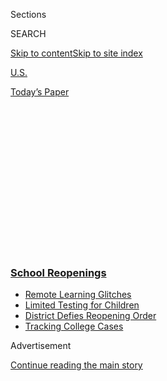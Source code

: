 <div id="app">

<div>

<div>

<div>

<div class="NYTAppHideMasthead css-1q2w90k e1suatyy0">

<div class="section css-ui9rw0 e1suatyy2">

<div class="css-eph4ug er09x8g0">

<div class="css-6n7j50">

</div>

<span class="css-1dv1kvn">Sections</span>

<div class="css-10488qs">

<span class="css-1dv1kvn">SEARCH</span>

</div>

[Skip to content](#site-content)[Skip to site
index](#site-index)

</div>

<div id="masthead-section-label" class="css-1wr3we4 eaxe0e00">

[U.S.](https://www.nytimes3xbfgragh.onion/section/us)

</div>

<div class="css-10698na e1huz5gh0">

</div>

</div>

<div id="masthead-bar-one" class="section hasLinks css-15hmgas e1csuq9d3">

<div class="css-uqyvli e1csuq9d0">

</div>

<div class="css-1uqjmks e1csuq9d1">

</div>

<div class="css-9e9ivx">

[](https://myaccount.nytimes3xbfgragh.onion/auth/login?response_type=cookie&client_id=vi)

</div>

<div class="css-1bvtpon e1csuq9d2">

[Today’s
Paper](https://www.nytimes3xbfgragh.onion/section/todayspaper)

</div>

</div>

</div>

</div>

<div data-aria-hidden="false">

<div id="site-content" data-role="main">

<div>

<div class="css-1aor85t" style="opacity:0.000000001;z-index:-1;visibility:hidden">

<div class="css-1hqnpie">

<div class="css-epjblv">

<span class="css-17xtcya">[U.S.](/section/us)</span><span class="css-x15j1o">|</span><span class="css-fwqvlz">Why
a Pediatric Group Is Pushing to Reopen Schools This
Fall</span>

</div>

<div class="css-k008qs">

<div class="css-1iwv8en">

<span class="css-18z7m18"></span>

<div>

</div>

</div>

<span class="css-1n6z4y">https://nyti.ms/38egCwR</span>

<div class="css-1705lsu">

<div class="css-4xjgmj">

<div class="css-4skfbu" data-role="toolbar" data-aria-label="Social Media Share buttons, Save button, and Comments Panel with current comment count" data-testid="share-tools">

  - 
  - 
  - 
  - 
    
    <div class="css-6n7j50">
    
    </div>

  - 
  - 

</div>

</div>

</div>

</div>

</div>

</div>

<div class="css-13pd83m">

<div class="css-l9svim">

### [<span class="css-pa1jbp"><span class="css-1rxm0ex">School</span><span class="css-1rxm0ex"> Reopenings</span></span>](https://www.nytimes3xbfgragh.onion/spotlight/schools-reopening?name=styln-coronavirus-schools-reopening&region=TOP_BANNER&block=storyline_menu_recirc&action=click&pgtype=Article&impression_id=920d1310-f4c0-11ea-9104-ef0fbb1bedd5&variant=undefined)

  - <span class="css-1qkutce">[Remote Learning
    Glitches](https://www.nytimes3xbfgragh.onion/2020/09/08/us/school-districts-cyberattacks-glitches.html?name=styln-coronavirus-schools-reopening&region=TOP_BANNER&block=storyline_menu_recirc&action=click&pgtype=Article&impression_id=920d1311-f4c0-11ea-9104-ef0fbb1bedd5&variant=undefined)</span>
  - <span class="css-1qkutce">[Limited Testing for
    Children](https://www.nytimes3xbfgragh.onion/2020/09/08/upshot/children-testing-shortfalls-virus.html?name=styln-coronavirus-schools-reopening&region=TOP_BANNER&block=storyline_menu_recirc&action=click&pgtype=Article&impression_id=920d1312-f4c0-11ea-9104-ef0fbb1bedd5&variant=undefined)</span>
  - <span class="css-1qkutce">[District Defies Reopening
    Order](https://www.nytimes3xbfgragh.onion/2020/09/10/us/des-moines-school-opening-coronavirus.html?name=styln-coronavirus-schools-reopening&region=TOP_BANNER&block=storyline_menu_recirc&action=click&pgtype=Article&impression_id=920d1313-f4c0-11ea-9104-ef0fbb1bedd5&variant=undefined)</span>
  - <span class="css-1qkutce">[Tracking College
    Cases](https://www.nytimes3xbfgragh.onion/interactive/2020/us/covid-college-cases-tracker.html?name=styln-coronavirus-schools-reopening&region=TOP_BANNER&block=storyline_menu_recirc&action=click&pgtype=Article&impression_id=920d1314-f4c0-11ea-9104-ef0fbb1bedd5&variant=undefined)</span>

</div>

</div>

<div id="top-wrapper" class="css-1sy8kpn">

<div id="top-slug" class="css-l9onyx">

Advertisement

</div>

[Continue reading the main
story](#after-top)

<div class="ad top-wrapper" style="text-align:center;height:100%;display:block;min-height:250px">

<div id="top" class="place-ad" data-position="top" data-size-key="top">

</div>

</div>

<div id="after-top">

</div>

</div>

<div>

<div id="sponsor-wrapper" class="css-1hyfx7x">

<div id="sponsor-slug" class="css-19vbshk">

Supported by

</div>

[Continue reading the main
story](#after-sponsor)

<div id="sponsor" class="ad sponsor-wrapper" style="text-align:center;height:100%;display:block">

</div>

<div id="after-sponsor">

</div>

</div>

<div class="css-186x18t">

</div>

<div class="css-1vkm6nb ehdk2mb0">

# Why a Pediatric Group Is Pushing to Reopen Schools This Fall

</div>

Guidelines from the American Academy of Pediatrics encourage “having
students physically present in school.” Dr. Sean O’Leary, an author of
that advice, explains why.

<div class="css-79elbk" data-testid="photoviewer-wrapper">

<div class="css-z3e15g" data-testid="photoviewer-wrapper-hidden">

</div>

<div class="css-1a48zt4 ehw59r15" data-testid="photoviewer-children">

![<span class="css-16f3y1r e13ogyst0" data-aria-hidden="true">“So much
of our world relies on kids being in school and parents being able to
work,” said Dr. Sean O’Leary, who helped write guidelines emphasizing
that there are major health, social and educational risks to keeping
children at
home.</span><span class="css-cnj6d5 e1z0qqy90" itemprop="copyrightHolder"><span class="css-1ly73wi e1tej78p0">Credit...</span><span><span>Kyle
Grillot/Reuters</span></span></span>](https://static01.graylady3jvrrxbe.onion/images/2020/06/30/us/30virus-pediatrics-01/30virus-pediatrics-01-articleLarge-v2.jpg?quality=75&auto=webp&disable=upscale)

</div>

</div>

<div class="css-18e8msd">

<div class="css-vp77d3 epjyd6m0">

<div class="css-hus3qt ey68jwv0" data-aria-hidden="true">

[![Dana
Goldstein](https://static01.graylady3jvrrxbe.onion/images/2018/06/12/multimedia/author-dana-goldstein/author-dana-goldstein-thumbLarge.png
"Dana Goldstein")](https://www.nytimes3xbfgragh.onion/by/dana-goldstein)

</div>

<div class="css-1baulvz">

By [<span class="css-1baulvz last-byline" itemprop="name">Dana
Goldstein</span>](https://www.nytimes3xbfgragh.onion/by/dana-goldstein)

</div>

</div>

  - 
    
    <div class="css-ld3wwf e16638kd2">
    
    June 30,
    2020
    
    </div>

  - 
    
    <div class="css-4xjgmj">
    
    <div class="css-d8bdto" data-role="toolbar" data-aria-label="Social Media Share buttons, Save button, and Comments Panel with current comment count" data-testid="share-tools">
    
      - 
      - 
      - 
      - 
        
        <div class="css-6n7j50">
        
        </div>
    
      - 
      - 
    
    </div>
    
    </div>

</div>

</div>

<div class="section meteredContent css-1r7ky0e" name="articleBody" itemprop="articleBody">

<div class="css-1fanzo5 StoryBodyCompanionColumn">

<div class="css-53u6y8">

The American Academy of Pediatrics has a reputation as conservative and
cautious, which is what you would expect from an organization devoted to
protecting children’s health. But this week, the academy [made a
splash](https://twitter.com/DanaGoldstein/status/1277566240526123008)
with advice about reopening schools that appears to be somewhat at odds
with what administrators are hearing from some federal and state health
officials.

The Centers for Disease Control and Prevention, for example, have
advised that remote learning is the safest option. But the academy’s
guidelines strongly recommend that students be “physically present in
school” as much as possible, and emphasize that there are major health,
social and educational risks to keeping children at home.

[Dr. Sean
O’Leary](https://www.cudoctors.com/Find_A_Doctor/Profile/8599), a
pediatrics infectious disease specialist at the University of Colorado
Anschutz Medical Campus, helped write [the academy’s
guidelines](https://services.aap.org/en/pages/2019-novel-coronavirus-covid-19-infections/clinical-guidance/covid-19-planning-considerations-return-to-in-person-education-in-schools/).
He is a father of two children, 12 and 16, and a survivor of
[Covid-19](https://www.nytimes3xbfgragh.onion/news-event/coronavirus)
who is still experiencing some symptoms after he and his wife contracted
the coronavirus in March.

“I absolutely take this seriously,” Dr. O’Leary said. “I’m still sick.”
But he explained why the academy was emphasizing the need to get
students back in classrooms.

</div>

</div>

<div class="css-1fanzo5 StoryBodyCompanionColumn">

<div class="css-53u6y8">

*This interview has been condensed and edited for clarity.*

**The academy guidelines place a big emphasis on the importance of
physical school over remote learning. Can you summarize why?**

As pediatricians, many of us have recognized already the impact that
having schools closed even for a couple months had on children. At the
same time, a lot of us are parents. We experienced our own kids doing
online learning. There really wasn’t a lot of learning happening. Now
we’re seeing [studies documenting
this](https://www.nytimes3xbfgragh.onion/2020/06/05/us/coronavirus-education-lost-learning.html).
Kids being home led to increases in behavioral health problems. There
were reports of increased rates of abuse.

Of course, the reason they were at home was to help control the
pandemic. But we know a lot more now than we did then, when schools
first closed. We’re still learning more every day.

<div id="NYT_MAIN_CONTENT_1_REGION" class="css-9tf9ac">

<div>

</div>

</div>

This virus is different from most of the respiratory viruses we deal
with every year. School-age kids clearly play a role in driving
influenza rates within communities. That doesn’t seem to be the case
with Covid-19. And it seems like in countries where they have reopened
schools, it plays a much smaller role in driving spread of disease than
we would expect.

**Back in March, there was this idea of children as silent
superspreaders who put older adults and other vulnerable people at
immense risk. Has that picture changed?**

</div>

</div>

<div class="css-1fanzo5 StoryBodyCompanionColumn">

<div class="css-53u6y8">

What we have seen so far
[in](https://academic.oup.com/cid/article/doi/10.1093/cid/ciaa794/5862649)
[the](https://www.thelancet.com/journals/lanchi/article/PIIS2352-4642\(20\)30095-X/fulltext#seccestitle20)
[literature](https://adc.bmj.com/content/105/7/618) — and anecdotally,
as well — is that kids really do seem to be both [less likely to catch
the infection](https://pubmed.ncbi.nlm.nih.gov/32546824/) and [less
likely to spread the
infection](https://pediatrics.aappublications.org/content/early/2020/05/22/peds.2020-004879).
It seems to be even more true for younger kids, under 10 or under 12.
And older kids seem to play less of a role than adults.

Here in Colorado, I’ve been following our state health department
website very closely. They update data every day and include the
outbreaks in the state they are investigating. As you can imagine, there
are lots and lots in long-term care facilities and skilled nursing
homes, some in restaurants and grocery stores. There have been a [total
of four](https://covid19.colorado.gov/data/outbreak-data) in child care
centers, and we do have a lot of child care centers open. In almost
every one of those cases, transmission was between two adults. The kids
in the centers are not spreading Covid-19. I’m hearing the same thing
from other states, as well.

</div>

</div>

<div class="css-79elbk" data-testid="photoviewer-wrapper">

<div class="css-z3e15g" data-testid="photoviewer-wrapper-hidden">

</div>

<div class="css-1a48zt4 ehw59r15" data-testid="photoviewer-children">

![<span class="css-16f3y1r e13ogyst0" data-aria-hidden="true">Studies
have shown that the abrupt switch to remote learning in the fall left
many students behind and increased existing achievement
gaps.</span><span class="css-cnj6d5 e1z0qqy90" itemprop="copyrightHolder"><span class="css-1ly73wi e1tej78p0">Credit...</span><span>John
Moore/Getty
Images</span></span>](https://static01.graylady3jvrrxbe.onion/images/2020/06/30/us/30virus-pediatrics-02/merlin_170643639_7250b6c2-579b-466b-a145-c8c0629b3633-articleLarge.jpg?quality=75&auto=webp&disable=upscale)

</div>

</div>

<div class="css-1fanzo5 StoryBodyCompanionColumn">

<div class="css-53u6y8">

**The academy’s guidelines talk about balancing the need for physical
distance with children’s educational and developmental needs, such as
the need for hands-on play. They suggest that if older students are
masked, three feet of distance between desks might be sufficient,
compared to the six feet recommended by the C.D.C. Why is your advice
different?**

I don’t know that we’re different. [The C.D.C.
said](https://www.cdc.gov/coronavirus/2019-ncov/community/schools-childcare/schools.html)
six feet if “feasible.” The point we are trying to make is, that’s
really not feasible. When you consider the overall health of children
and really the community at large, adhering to a six-foot rule, which
would mean having a lot of kids at home, may not be in the best interest
of overall health. Something has to give.

From our perspective as pediatricians, the downsides of having kids at
home versus in school are outweighed by the small incremental gain you
would get from having kids six feet apart as opposed to five, four or
three. When you add into that other mitigation measures like mask
wearing, particularly for older kids, and frequent hand washing, you can
bring the risk down.

I do think it’s a balance. I’m not going to come out here and say on
June 30 that everything is going to be perfect in the coming school
year. There will be cases of Covid-19 in schools even where they make
their best efforts. But we have to balance that with the overall health
of children.

</div>

</div>

<div class="css-1fanzo5 StoryBodyCompanionColumn">

<div class="css-53u6y8">

**As I talk to school administrators, most are planning temperature
checks. The academy guidelines warn this could be impractical and take
away instructional time. Can you say more about why you’re skeptical
that this is the right strategy?**

Do the harms outweigh the benefits? In this case, if it means students
are congregating, it could increase the risk of spread. And we don’t
have great evidence that temperature screening is helpful. That’s for a
couple reasons. One, a lot of kids who have Covid-19, perhaps the
majority, never get a fever. To use fever as a screen and assume that’s
going to be good enough? You will miss a kid. And many fevers are not
going to be Covid-19. Kids should not go to a school with a fever,
period.

<div id="NYT_MAIN_CONTENT_3_REGION" class="css-9tf9ac">

<div>

<div id="styln-prism-freeform-1596575370630" class="section interactive-content interactive-size-medium css-1ftcdic">

<div class="css-17ih8de interactive-body">

<div id="prism-freeform-block-55341" class="css-19mumt8" data-role="complementary" data-storyline="School Reopenings" data-truncated="false" tabindex="0">

<div class="css-a8d9oz">

<div>

[](https://www.nytimes3xbfgragh.onion/spotlight/schools-reopening?action=click&pgtype=Article&state=default&region=MAIN_CONTENT_3&context=storylines_keepup)

### School Reopenings ›

#### Back to School

Updated Sept. 11, 2020

The latest on how schools are reopening amid the pandemic.

  -   - School officials in Des Moines are refusing to hold in-person
        classes, [despite an order from Iowa’s governor and a judge’s
        ruling](https://www.nytimes3xbfgragh.onion/2020/09/10/us/des-moines-school-opening-coronavirus.html?action=click&pgtype=Article&state=default&region=MAIN_CONTENT_3&context=storylines_keepup),
        risking school funding and their jobs because they think it’s
        unsafe.
      - The University of Illinois at Urbana-Champaign had one of the
        most comprehensive plans by a major college to keep the virus
        under control. But it [failed to account for students
        partying](https://www.nytimes3xbfgragh.onion/2020/09/10/health/university-illinois-covid.html?action=click&pgtype=Article&state=default&region=MAIN_CONTENT_3&context=storylines_keepup).
      - College students are [using apps to shame their
        schools](https://www.nytimes3xbfgragh.onion/2020/09/10/technology/coronavirus-quarantines-college.html?action=click&pgtype=Article&state=default&region=MAIN_CONTENT_3&context=storylines_keepup) into
        better coronavirus plans.
      - For some families, the pandemic [has meant a return to their
        native
        languages](https://www.nytimes3xbfgragh.onion/2020/09/10/parenting/family-second-language-coronavirus.html?action=click&pgtype=Article&state=default&region=MAIN_CONTENT_3&context=storylines_keepup).

<div id="styln-survey-component-55341" class="styln-survey-component">

</div>

</div>

</div>

</div>

</div>

</div>

</div>

</div>

**As you were preparing these guidelines, did the emergence of the
potentially deadly** **[pediatric inflammatory
syndrome](https://www.nytimes3xbfgragh.onion/2020/06/29/well/family/caring-for-children-with-multisystem-inflammatory-syndrome.html)**
**linked to Covid-19 sway you at all?**

We talked about it. It is by any measure a rare condition. And so it’s
something we have to pay attention to and figure out what causes it and
the best treatment. We should also point out that even those kids who
have gotten very sick, the vast majority of them have recovered and done
well.

**The guidelines emphasize that teachers and school staff members should
stay physically distanced to the greatest extent possible and conduct
meetings remotely. But I am hearing from a lot of teachers. Many are,
frankly, scared to go back to school before a vaccine is available. A
few have told me that they feel that their health is treated as
expendable. What’s your message to them?**

We’re pediatricians. We’re not educators. We don’t want to tread in
space where we don’t belong. But what I would say is it depends on the
level of risk for the individual person. Every district I have talked to
here in Colorado? They are making major considerations for their
teachers, trying to figure out how to keep them safe.

There are a couple of things we know now that we didn’t know when we
closed schools down in March. One is that masks really do [seem to
work](https://www.thelancet.com/journals/lancet/article/PIIS0140-6736\(20\)31142-9/fulltext).
They are very effective. Two, physical distancing works as well. If they
are taking as many precautions as they can, I think the risk is pretty
low.

</div>

</div>

<div class="css-1fanzo5 StoryBodyCompanionColumn">

<div class="css-53u6y8">

Some of these are very personal decisions. But schools can do a lot of
things to really make the environment as safe as possible.

**What do you hope is next in terms of local schools making specific
plans to reopen?**

How this gets rolled out in August or September when schools reopen is
really dependent on what is going on at that time with the virus. If
you’re in a state that is doing well with very few cases, all of the
measures in the guidance are far less important. But if you’re in a
place where the virus is raging, all of those things become much more
important.

As a country, we have to get on the same page. It’s a tragedy to me that
the virus has become a political issue. It’s costing tens of thousands,
potentially hundreds of thousands, of lives.

Reopening schools is so important for the kids, but really for the
entire community. So much of our world relies on kids being in school
and parents being able to work. Trying to work from home with the kids
home is disproportionately impacting women. So it goes beyond just the
health of the child, which is, of course, very important. As a country,
we should be doing everything we can right now, for lots of reasons, to
make sure we can safely reopen schools in the fall.

</div>

</div>

<div>

</div>

</div>

<div>

</div>

<div>

</div>

<div>

</div>

<div>

<div id="bottom-wrapper" class="css-1ede5it">

<div id="bottom-slug" class="css-l9onyx">

Advertisement

</div>

[Continue reading the main
story](#after-bottom)

<div id="bottom" class="ad bottom-wrapper" style="text-align:center;height:100%;display:block;min-height:90px">

</div>

<div id="after-bottom">

</div>

</div>

</div>

</div>

</div>

## Site Index

<div>

</div>

## Site Information Navigation

  - [© <span>2020</span> <span>The New York Times
    Company</span>](https://help.nytimes3xbfgragh.onion/hc/en-us/articles/115014792127-Copyright-notice)

<!-- end list -->

  - [NYTCo](https://www.nytco.com/)
  - [Contact
    Us](https://help.nytimes3xbfgragh.onion/hc/en-us/articles/115015385887-Contact-Us)
  - [Work with us](https://www.nytco.com/careers/)
  - [Advertise](https://nytmediakit.com/)
  - [T Brand Studio](http://www.tbrandstudio.com/)
  - [Your Ad
    Choices](https://www.nytimes3xbfgragh.onion/privacy/cookie-policy#how-do-i-manage-trackers)
  - [Privacy](https://www.nytimes3xbfgragh.onion/privacy)
  - [Terms of
    Service](https://help.nytimes3xbfgragh.onion/hc/en-us/articles/115014893428-Terms-of-service)
  - [Terms of
    Sale](https://help.nytimes3xbfgragh.onion/hc/en-us/articles/115014893968-Terms-of-sale)
  - [Site
    Map](https://spiderbites.nytimes3xbfgragh.onion)
  - [Help](https://help.nytimes3xbfgragh.onion/hc/en-us)
  - [Subscriptions](https://www.nytimes3xbfgragh.onion/subscription?campaignId=37WXW)

</div>

</div>

</div>

</div>
